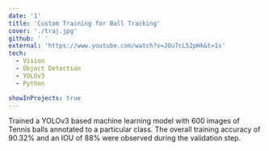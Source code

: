 ```yaml
---
date: '1'
title: 'Custom Training for Ball Tracking'
cover: './traj.jpg'
github: ' '
external: 'https://www.youtube.com/watch?v=JOu7cL52pHk&t=1s'
tech:
  - Vision
  - Object Detection
  - YOLOv3
  - Python

showInProjects: true
---
```


Trained a YOLOv3 based machine learning model with 600 images of Tennis balls annotated to a particular class. The overall training accuracy of 90.32% and an IOU of 88% were observed during the validation step.